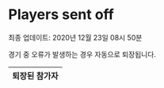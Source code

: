 # Players sent off
최종 업데이트: 2020년 12월 23일 08시 50분


경기 중 오류가 발생하는 경우 자동으로 퇴장됩니다.


| 퇴장된 참가자 |
|:---:|